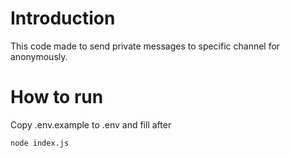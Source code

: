 # Introduction
This code made to send private messages to specific channel for anonymously.

# How to run
Copy .env.example to .env and fill after

```
node index.js
```